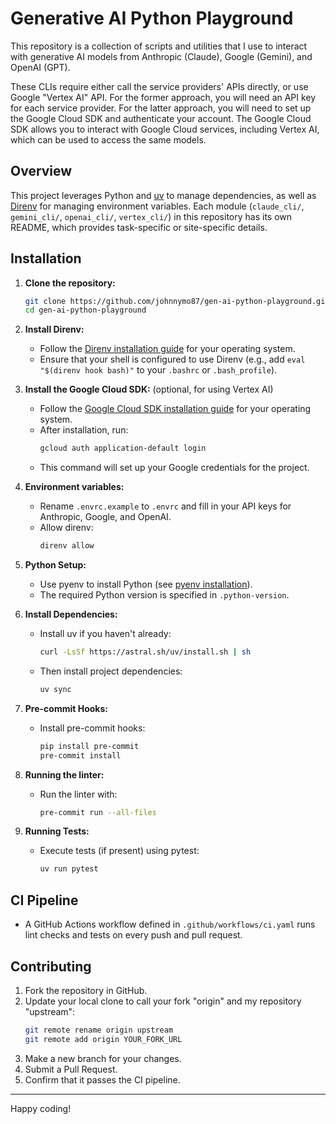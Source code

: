 # Generative AI Python Playground

This repository is a collection of scripts and utilities that I use to interact with generative AI models from Anthropic (Claude), Google (Gemini), and OpenAI (GPT).

These CLIs require either call the service providers' APIs directly, or use Google "Vertex AI" API. For the former approach, you will need an API key for each service provider. For the latter approach, you will need to set up the Google Cloud SDK and authenticate your account. The Google Cloud SDK allows you to interact with Google Cloud services, including Vertex AI, which can be used to access the same models.

## Overview

This project leverages Python and [uv](https://docs.astral.sh/uv/) to manage dependencies, as well as [Direnv](https://direnv.net/) for managing environment variables. Each module (`claude_cli/`, `gemini_cli/`, `openai_cli/`, `vertex_cli/`) in this repository has its own README, which provides task-specific or site-specific details.

## Installation

1. **Clone the repository:**
   ```bash
   git clone https://github.com/johnnymo87/gen-ai-python-playground.git
   cd gen-ai-python-playground
   ```

2. **Install Direnv:**
   - Follow the [Direnv installation guide](https://direnv.net/docs/installation.html) for your operating system.
   - Ensure that your shell is configured to use Direnv (e.g., add `eval "$(direnv hook bash)"` to your `.bashrc` or `.bash_profile`).

3. **Install the Google Cloud SDK:** (optional, for using Vertex AI)
   - Follow the [Google Cloud SDK installation guide](https://cloud.google.com/sdk/docs/install-sdk) for your operating system.
   - After installation, run:
     ```bash
     gcloud auth application-default login
     ```
   - This command will set up your Google credentials for the project.

2. **Environment variables:**
   - Rename `.envrc.example` to `.envrc` and fill in your API keys for Anthropic, Google, and OpenAI.
   - Allow direnv:
     ```bash
     direnv allow
     ```

3. **Python Setup:**
   - Use pyenv to install Python (see [pyenv installation](https://github.com/pyenv/pyenv#installation)).
   - The required Python version is specified in `.python-version`.

4. **Install Dependencies:**
   - Install uv if you haven't already:
     ```bash
     curl -LsSf https://astral.sh/uv/install.sh | sh
     ```
   - Then install project dependencies:
     ```bash
     uv sync
     ```

5. **Pre-commit Hooks:**
   - Install pre-commit hooks:
     ```bash
     pip install pre-commit
     pre-commit install
     ```

6. **Running the linter:**
   - Run the linter with:
     ```bash
     pre-commit run --all-files
     ```

7. **Running Tests:**
   - Execute tests (if present) using pytest:
     ```bash
     uv run pytest
     ```

## CI Pipeline

- A GitHub Actions workflow defined in `.github/workflows/ci.yaml` runs lint checks and tests on every push and pull request.

## Contributing

1. Fork the repository in GitHub.
2. Update your local clone to call your fork "origin" and my repository "upstream":
   ```bash
   git remote rename origin upstream
   git remote add origin YOUR_FORK_URL
   ```
3. Make a new branch for your changes.
4. Submit a Pull Request.
5. Confirm that it passes the CI pipeline.

---

Happy coding!

